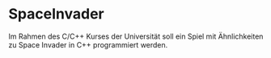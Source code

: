 # SpaceInvader
Im Rahmen des C/C++ Kurses der Universität soll ein Spiel mit Ähnlichkeiten zu Space Invader in C++ programmiert werden.

